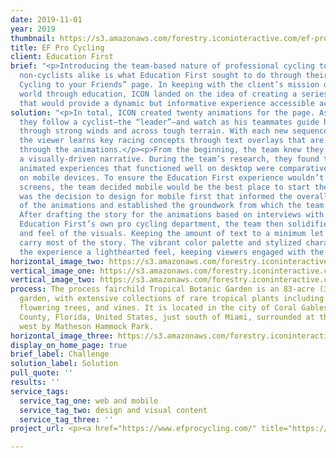 ```yaml
---
date: 2019-11-01
year: 2019
thumbnail: https://s3.amazonaws.com/forestry.iconinteractive.com/ef-pro2x.jpg
title: EF Pro Cycling
client: Education First
brief: "<p>Introducing the team-based nature of professional cycling to newbies and
  non-cyclists alike is what Education First sought to do through their “How to Explain
  Cycling to your Friends” page. In keeping with the client’s mission of opening the
  world through education, ICON landed on the idea of creating a series of animations
  that would provide a dynamic but informative experience accessible across all devices.</p>"
solution: "<p>In total, ICON created twenty animations for the page. As viewers scroll,
  they follow a cyclist—the “leader”—and watch as his teammates guide him to victory
  through strong winds and across tough terrain. With each new sequence in the story,
  the viewer learns key racing concepts through text overlays that are reinforced
  through the animations.</p><p>From the beginning, the team knew they wanted to create
  a visually-driven narrative. During the team’s research, they found that many online
  animated experiences that functioned well on desktop were comparatively limited
  on mobile devices. To ensure the Education First experience wouldn’t suffer on smaller
  screens, the team decided mobile would be the best place to start their work.</p><p>It
  was the decision to design for mobile first that informed the overall visual style
  of the animations and established the groundwork from which the team would build.
  After drafting the story for the animations based on interviews with members of
  Education First’s own pro cycling department, the team then solidified the look
  and feel of the visuals. Keeping the amount of text to a minimum let the animations
  carry most of the story. The vibrant color palette and stylized characters gave
  the experience a lighthearted feel, keeping viewers engaged with the information.</p>"
horizontal_image_two: https://s3.amazonaws.com/forestry.iconinteractive.com/ef-01.gif
vertical_image_one: https://s3.amazonaws.com/forestry.iconinteractive.com/vert-1.jpg
vertical_image_two: https://s3.amazonaws.com/forestry.iconinteractive.com/vert-2.jpg
process: The process fairchild Tropical Botanic Garden is an 83-acre (34 ha) botanic
  garden, with extensive collections of rare tropical plants including palms, cycads,
  flowering trees, and vines. It is located in the city of Coral Gables, Miami-Dade
  County, Florida, United States, just south of Miami, surrounded at the south and
  west by Matheson Hammock Park.
horizontal_image_three: https://s3.amazonaws.com/forestry.iconinteractive.com/five.jpg
display_on_home_page: true
brief_label: Challenge
solution_label: Solution
pull_quote: ''
results: ''
service_tags:
  service_tag_one: web and mobile
  service_tag_two: design and visual content
  service_tag_three: ''
project_url: <p><a href="https://www.efprocycling.com/" title="https://www.efprocycling.com/">https://www.efprocycling.com/</a></p>

---
```

